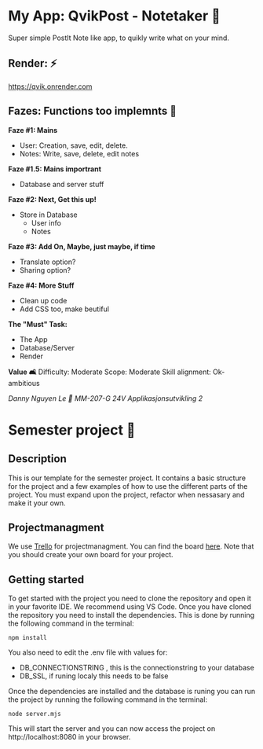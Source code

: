 # My App: QvikPost - Notetaker 📝
Super simple PostIt Note like app, to quikly write what on your mind.

## Render: ⚡
https://qvik.onrender.com

## Fazes: Functions too implemnts 🐌
**Faze #1: Mains**
- User: Creation, save, edit, delete.
- Notes: Write, save, delete, edit notes 

**Faze #1.5: Mains importrant**
- Database and server stuff

**Faze #2: Next, Get this up!** 
- Store in Database 
    - User info
    - Notes

**Faze #3: Add On, Maybe, just maybe, if time**
- Translate option?
- Sharing option?

**Faze #4: More Stuff**
- Clean up code
- Add CSS too, make beutiful 

**The "Must" Task:** 
- The App
- Database/Server
- Render

**Value 🛋️**
Difficulty: Moderate 
Scope: Moderate 
Skill alignment: Ok-ambitious

*Danny Nguyen Le 🥕*
*MM-207-G 24V Applikasjonsutvikling 2*

# Semester project 🎒

## Description
This is our template for the semester project. It contains a basic structure for the project and a few examples of how to use the different parts of the project. You must expand upon the project, refactor when nessasary and make it your own.

## Projectmanagment
We use [Trello](https://trello.com/b/FHCiBdTb/demo) for projectmanagment. You can find the board [here](https://trello.com/b/FHCiBdTb/demo).
Note that you should create your own board for your project.

## Getting started
To get started with the project you need to clone the repository and open it in your favorite IDE. We recommend using VS Code.
Once you have cloned the repository you need to install the dependencies. This is done by running the following command in the terminal:
```
npm install
```

You also need to edit the .env file with values for:
- DB_CONNECTIONSTRING , this is the connectionstring to your database
- DB_SSL, if runing localy this needs to be false


Once the dependencies are installed and the database is runing you can run the project by running the following command in the terminal:
```
node server.mjs
```
This will start the server and you can now access the project on http://localhost:8080 in your browser.
